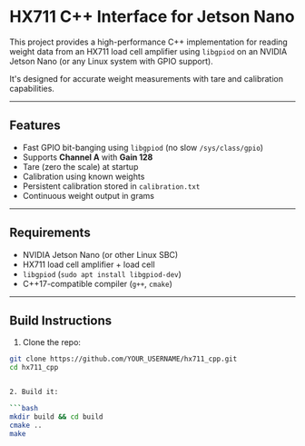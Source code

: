 # HX711 C++ Interface for Jetson Nano

This project provides a high-performance C++ implementation for reading weight data from an HX711 load cell amplifier using `libgpiod` on an NVIDIA Jetson Nano (or any Linux system with GPIO support).

It's designed for accurate weight measurements with tare and calibration capabilities.

---

## Features

- Fast GPIO bit-banging using `libgpiod` (no slow `/sys/class/gpio`)
- Supports **Channel A** with **Gain 128**
- Tare (zero the scale) at startup
- Calibration using known weights
- Persistent calibration stored in `calibration.txt`
- Continuous weight output in grams

---

## Requirements

- NVIDIA Jetson Nano (or other Linux SBC)
- HX711 load cell amplifier + load cell
- `libgpiod` (`sudo apt install libgpiod-dev`)
- C++17-compatible compiler (`g++`, `cmake`)

---

## Build Instructions

1. Clone the repo:

```bash
git clone https://github.com/YOUR_USERNAME/hx711_cpp.git
cd hx711_cpp


2. Build it:

```bash
mkdir build && cd build
cmake ..
make

